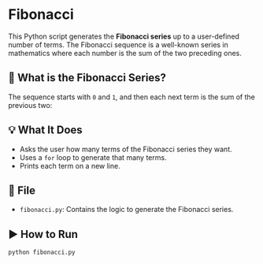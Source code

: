 # Fibonacci

This Python script generates the **Fibonacci series** up to a user-defined number of terms. The Fibonacci sequence is a well-known series in mathematics where each number is the sum of the two preceding ones.

## 🔢 What is the Fibonacci Series?

The sequence starts with `0` and `1`, and then each next term is the sum of the previous two:

## 💡 What It Does

- Asks the user how many terms of the Fibonacci series they want.
- Uses a `for` loop to generate that many terms.
- Prints each term on a new line.

## 📁 File

- `fibonacci.py`: Contains the logic to generate the Fibonacci series.

## ▶️ How to Run

```bash
python fibonacci.py
